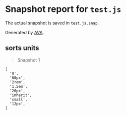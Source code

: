 # Snapshot report for `test.js`

The actual snapshot is saved in `test.js.snap`.

Generated by [AVA](https://ava.li).

## sorts units

> Snapshot 1

    [
      '0',
      '60px',
      '2rem',
      '1.5em',
      '20px',
      'inherit',
      'small',
      '12px',
    ]
